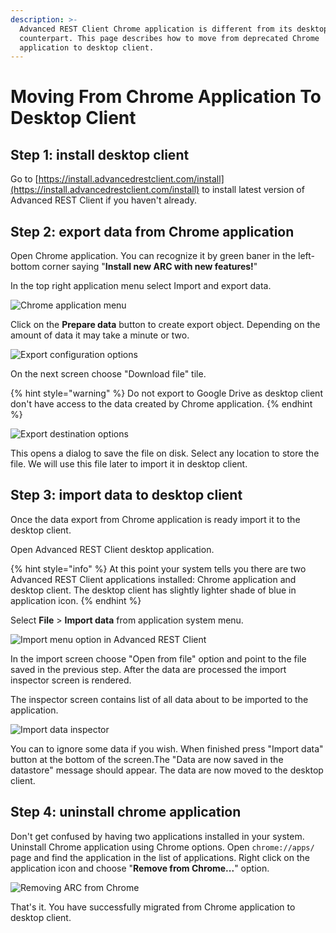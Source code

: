 ```yaml
---
description: >-
  Advanced REST Client Chrome application is different from its desktop
  counterpart. This page describes how to move from deprecated Chrome
  application to desktop client.
---
```


# Moving From Chrome Application To Desktop Client

## Step 1: install desktop client

Go to [https://install.advancedrestclient.com/install](https://install.advancedrestclient.com/install) to install latest version of Advanced REST Client if you haven't already.

## Step 2: export data from Chrome application

Open Chrome application. You can recognize it by green baner in the left-bottom corner saying "**Install new ARC with new features!**"

In the top right application menu select Import and export data.

![Chrome application menu](.gitbook/assets/image%20%2832%29.png)

Click on the **Prepare data** button to create export object. Depending on the amount of data it may take a minute or two.

![Export configuration options](.gitbook/assets/image%20%2824%29.png)

On the next screen choose "Download file" tile. 

{% hint style="warning" %}
Do not export to Google Drive as desktop client don't have access to the data created by Chrome application.
{% endhint %}

![Export destination options](.gitbook/assets/image%20%2831%29.png)

This opens a dialog to save the file on disk. Select any location to store the file. We will use this file later to import it in desktop client.

## Step 3: import data to desktop client

Once the data export from Chrome application is ready import it to the desktop client.

Open Advanced REST Client desktop application.

{% hint style="info" %}
At this point your system tells you there are two Advanced REST Client applications installed: Chrome application and desktop client. The desktop client has slightly lighter shade of blue in application icon.
{% endhint %}

Select **File** &gt; **Import data** from application system menu.

![Import menu option in Advanced REST Client](.gitbook/assets/image%20%2850%29.png)

In the import screen choose "Open from file" option and point to the file saved in the previous step. After the data are processed the import inspector screen is rendered.

The inspector screen contains list of all data about to be imported to the application.

![Import data inspector](.gitbook/assets/image%20%2813%29.png)

You can to ignore some data if you wish. When finished press "Import data" button at the bottom of the screen.The "Data are now saved in the datastore" message should appear. The data are now moved to the desktop client.

## Step 4: uninstall chrome application

Don't get confused by having two applications installed in your system. Uninstall Chrome application using Chrome options. Open `chrome://apps/` page and find the application in the list of applications. Right click on the application icon and choose "**Remove from Chrome...**" option.

![Removing ARC from Chrome](.gitbook/assets/image%20%2816%29.png)

That's it. You have successfully migrated from Chrome application to desktop client.

